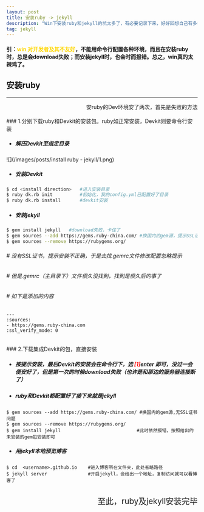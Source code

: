 ```yaml
---
layout: post
title: 安装ruby -> jekyll
description: "Win下安装ruby和jekyll的坑太多了，有必要记录下来，好好回想自己有多么的脑残"
tag: jekyll
---
```


#### 引：<b style="color:Gold">win 对开发者及其不友好</b>，不能用命令行配置各种环境，而且在安装ruby时，总是会download失败；而安装jekyll时，也会时而报错。总之，win真的太辣鸡了。

安装ruby
---
----


 <div style="text-align:right;LightSlateGray;fon-size:120%">安ruby的Dev环境安了两次，首先是失败的方法</div>
<br>
### 1.分别下载ruby和Devkit的安装包。ruby如正常安装，Devkit则要命令行安装



- ##### 解压Devkit至指定目录
 

![](/images/posts/install ruby - jekyll/1.png)


- ##### 安装Devkit

```bash
$ cd <install direction>   #进入安装目录
$ ruby dk.rb init          #初始化，我的config.yml已配置好了目录
$ ruby dk.rb install 	   #devkit安装
```


- ##### 安装jekyll

```bash
$ gem install jekyll   #download失败，卡住了
$ gem sources --add https://gems.ruby-china.com/ #换国内的gem源，提示SSL证书
$ gem sources --remove https://rubygems.org/

```

###### #  没有SSL证书，提示安装不正确，于是去找.gemrc文件修改配置忽略提示  

###### #  但是.gemrc（主目录下）文件很久没找到，找到是很久后的事了  

###### #  如下是添加的内容  

```
---
:sources:
- https://gems.ruby-china.com
:ssl_verify_mode: 0
```
<br />
### 2.下载集成Devkit的包，直接安装

- ##### 按提示安装，最后Devkit的安装会在命令行下，选 <b style="color:red">**[1]**</b>enter 即可，没过一会便安好了，但是第一次的时候download失败（也许是和那边的服务器连接断了）

- ##### ruby和Devkit都配置好了接下来就是jekyll

```
$ gem sources --add https://gems.ruby-china.com/ #换国内的gem源,无SSL证书问题
$ gem sources --remove https://rubygems.org/
$ gem install jekyll                            #此时依然报错，按照给出的未安装的gem包安装即可
```

- ##### 用jekyll本地预览博客

```
$ cd  <username>.github.io    #进入博客所在文件夹，此处省略路径
$ jekyll server               #开启jekyll，会给出一个地址，复制访问就可以看博客了

```  

<br>


 <div style="text-align:right;font-size:150%"> 至此，ruby及jekyll安装完毕 </div>

